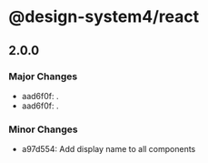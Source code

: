 # @design-system4/react

## 2.0.0

### Major Changes

- aad6f0f: .
- aad6f0f: .

### Minor Changes

- a97d554: Add display name to all components
